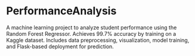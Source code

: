 # PerformanceAnalysis
A machine learning project to analyze student performance using the Random Forest Regressor. Achieves 99.7% accuracy by training on a Kaggle dataset. Includes data preprocessing, visualization, model training, and Flask-based deployment for prediction.
